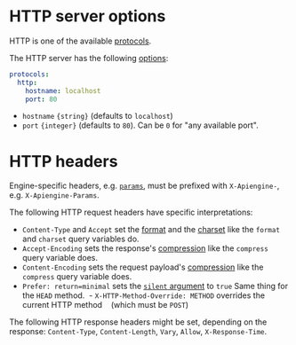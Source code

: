 # HTTP server options

HTTP is one of the available [protocols](protocols.md).

The HTTP server has the following [options](protocols.md#protocols-options.md):

```yml
protocols:
  http:
    hostname: localhost
    port: 80
```

  - `hostname` `{string}` (defaults to `localhost`)
  - `port` `{integer}` (defaults to `80`). Can be `0` for "any available port".

# HTTP headers

Engine-specific headers, e.g. [`params`](functions.md#client-parameters), must
be prefixed with `X-Apiengine-`, e.g. `X-Apiengine-Params`.

The following HTTP request headers have specific interpretations:
  - `Content-Type` and `Accept` set the [format](formats.md) and the
    [charset](formats.md#charset) like the `format` and `charset` query
    variables do.
  - `Accept-Encoding` sets the response's [compression](compression.md) like the
    `compress` query variable does.
  - `Content-Encoding` sets the request payload's [compression](compression.md)
    like the `compress` query variable does.
  - `Prefer: return=minimal` sets the [`silent` argument](silent.md) to `true`
    Same thing for the `HEAD` method.
  - `X-HTTP-Method-Override: METHOD` overrides the current HTTP method
    (which must be `POST`)

The following HTTP response headers might be set, depending on the response:
`Content-Type`, `Content-Length`, `Vary`, `Allow`, `X-Response-Time`.
